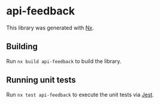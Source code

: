 # api-feedback

This library was generated with [Nx](https://nx.dev).

## Building

Run `nx build api-feedback` to build the library.

## Running unit tests

Run `nx test api-feedback` to execute the unit tests via [Jest](https://jestjs.io).
